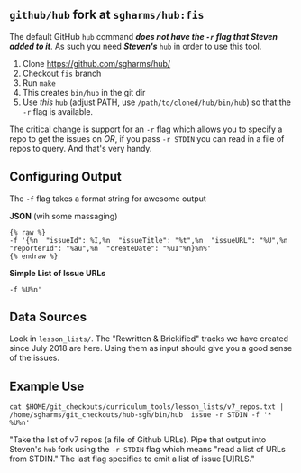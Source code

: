 ## `github/hub` fork at `sgharms/hub:fis`

The default GitHub `hub` command ***does not have the `-r` flag that Steven added to it***. As such you need ***Steven's*** `hub` in order to use this tool.

1. Clone https://github.com/sgharms/hub/
2. Checkout `fis` branch
3. Run `make`
4. This creates `bin/hub` in the git dir
5. Use _this_ `hub` (adjust PATH, use `/path/to/cloned/hub/bin/hub`) so that the `-r` flag is available.

The critical change is support for an `-r` flag which allows you to specify a repo to get the issues on *OR*, if you pass `-r STDIN` you can read in a file of repos to query. And that's very handy.

## Configuring Output

The `-f` flag takes a format string for awesome output

**JSON** (wih some massaging)

```
{% raw %}
-f '{%n  "issueId": %I,%n  "issueTitle": "%t",%n  "issueURL": "%U",%n  "reporterId": "%au",%n  "createDate": "%uI"%n}%n%'
{% endraw %}
```

**Simple List of Issue URLs**

```
-f %U%n'
```

## Data Sources

Look in `lesson_lists/`. The "Rewritten & Brickified" tracks we have created
since July 2018 are here. Using them as input should give you a good sense of
the issues.

## Example Use

```
cat $HOME/git_checkouts/curriculum_tools/lesson_lists/v7_repos.txt | /home/sgharms/git_checkouts/hub-sgh/bin/hub  issue -r STDIN -f '* %U%n'
```

"Take the list of v7 repos (a file of Github URLs). Pipe that output into Steven's `hub` fork using the `-r STDIN` flag which means "read a list of URLs from STDIN." The last flag specifies to emit a list of issue \[U\]RLS."





